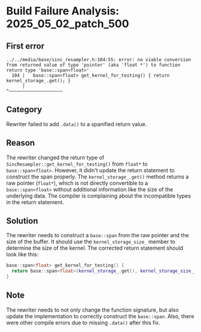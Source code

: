 # Build Failure Analysis: 2025_05_02_patch_500

## First error

```
../../media/base/sinc_resampler.h:104:55: error: no viable conversion from returned value of type 'pointer' (aka 'float *') to function return type 'base::span<float>'
  104 |   base::span<float> get_kernel_for_testing() { return kernel_storage_.get(); }
      |                                                       ^~~~~~~~~~~~~~~~~~~~~
```

## Category
Rewriter failed to add `.data()` to a spanified return value.

## Reason
The rewriter changed the return type of `SincResampler::get_kernel_for_testing()` from `float*` to `base::span<float>`. However, it didn't update the return statement to construct the span properly. The `kernel_storage_.get()` method returns a raw pointer (`float*`), which is not directly convertible to a `base::span<float>` without additional information like the size of the underlying data. The compiler is complaining about the incompatible types in the return statement.

## Solution
The rewriter needs to construct a `base::span` from the raw pointer and the size of the buffer. It should use the `kernel_storage_size_` member to determine the size of the kernel. The corrected return statement should look like this:

```c++
base::span<float> get_kernel_for_testing() {
  return base::span<float>(kernel_storage_.get(), kernel_storage_size_);
}
```

## Note
The rewriter needs to not only change the function signature, but also update the implementation to correctly construct the `base::span`. Also, there were other compile errors due to missing `.data()` after this fix.